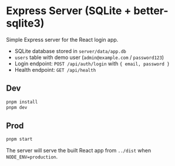 # Express Server (SQLite + better-sqlite3)

Simple Express server for the React login app.

- SQLite database stored in `server/data/app.db`
- `users` table with demo user (`admin@example.com` / `password123`)
- Login endpoint: `POST /api/auth/login` with `{ email, password }`
- Health endpoint: `GET /api/health`

## Dev

```bash
pnpm install
pnpm dev
```

## Prod

```bash
pnpm start
```

The server will serve the built React app from `../dist` when `NODE_ENV=production`.
